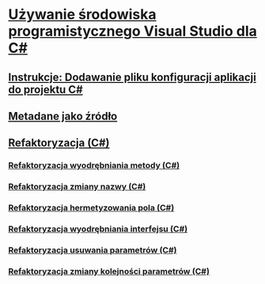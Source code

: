 # [Używanie środowiska programistycznego Visual Studio dla C#](using-the-visual-studio-development-environment-for-csharp.md)
## [Instrukcje: Dodawanie pliku konfiguracji aplikacji do projektu C#](how-to-add-an-application-configuration-file-to-a-csharp-project.md)
## [Metadane jako źródło](metadata-as-source.md)
## [Refaktoryzacja (C#)](refactoring-csharp.md)
### [Refaktoryzacja wyodrębniania metody (C#)](extract-method-refactoring-csharp.md)
### [Refaktoryzacja zmiany nazwy (C#)](rename-refactoring-csharp.md)
### [Refaktoryzacja hermetyzowania pola (C#)](encapsulate-field-refactoring-csharp.md)
### [Refaktoryzacja wyodrębniania interfejsu (C#)](extract-interface-refactoring-csharp.md)
### [Refaktoryzacja usuwania parametrów (C#)](remove-parameters-refactoring-csharp.md)
### [Refaktoryzacja zmiany kolejności parametrów (C#)](reorder-parameters-refactoring-csharp.md)
